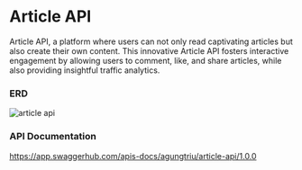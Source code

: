 # Article API
Article API, a platform where users can not only read captivating articles but also create their own content. This innovative Article API fosters interactive engagement by allowing users to comment, like, and share articles, while also providing insightful traffic analytics.


### ERD
![article api](https://github.com/agungtriu/article-api/assets/28708755/b5e4eba4-ebc3-4546-a507-ef24d76ad619)


### API Documentation
https://app.swaggerhub.com/apis-docs/agungtriu/article-api/1.0.0

